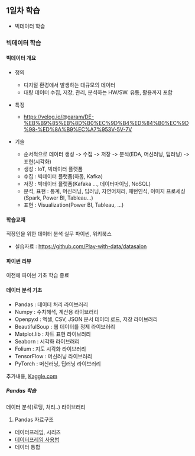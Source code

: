 ## 1일차 학습

- 빅데이터 학습

### 빅데이터 학습

#### 빅데이터 개요

- 정의

  - 디지털 환경에서 발생하는 대규모의 데이터
  - 대량 데이터 수집, 저장, 관리, 분석하는 HW/SW. 유통, 활용까지 포함

- 특징

  - https://velog.io/@garam/DE-%EB%B9%85%EB%8D%B0%EC%9D%B4%ED%84%B0%EC%9D%98-%ED%8A%B9%EC%A7%953V-5V-7V

- 기술
  - 순서적으로 데이터 생성 -> 수집 -> 저장 -> 분석(EDA, 머신러닝, 딥러닝) -> 표현(시각화)
  - 생성 : IoT, 빅데이터 플랫폼
  - 수집 : 빅데이터 플랫폼(하둡, Kafka)
  - 저장 : 빅데이터 플랫폼(Kafaka ..., 데이터마이닝, NoSQL)
  - 분석, 표현 : 통계, 머신러닝, 딥러닝, 자연어처리, 패턴인식, 이미지 프로세싱(Spark, Power BI, Tableau...)
  - 표현 : Visualization(Power BI, Tableau, ...)

#### 학습교재

직장인을 위한 데이터 분석 실무 파이썬, 위키북스

- 실습자료 : https://github.com/Play-with-data/datasalon

#### 파이썬 리뷰

이전에 파이썬 기초 학습 종료

#### 데이터 분석 기초

- Pandas : 데이터 처리 라이브러리
- Numpy : 수치해석, 계산용 라이브러리
- Openpyxl : 엑셀, CSV, JSON 문서 데이터 로드, 저장 라이브러리
- BeautifulSoup : 웹 데이터를 정제 라이브러리
- Matplot.lib : 차트 표현 라이브러리
- Seaborn : 시각화 라이브러리
- Folium : 지도 시각화 라이브러리
- TensorFlow : 머신러닝 라이브러리
- PyTorch : 머신러닝, 딥러닝 라이브러리

추가내용, [Kaggle.com](https://www.kaggle.com/)

##### Pandas 학습

데이터 분석(로딩, 처리..) 라이브러리

1. Pandas 자료구조

- 데이터프레임, 시리즈
- [데이터프레임 사용법](https://github.com/devuoon/bigdata-analysis-2024/blob/main/day01_pandas_basic.ipynb)
- 데이터 통합
